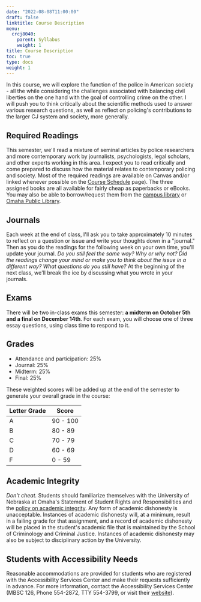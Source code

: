 ```yaml
---
date: "2022-08-08T11:00:00"
draft: false
linktitle: Course Description
menu:
  crcj8040:
    parent: Syllabus
    weight: 1
title: Course Description
toc: true
type: docs
weight: 1
---
```


In this course, we will explore the function of the police in American society - all the while considering the challenges associated with balancing civil liberties on the one hand with the goal of controlling crime on the other. I will push you to think critically about the scientific methods used to answer various research questions, as well as reflect on policing's contributions to the larger CJ system and society, more generally.

## Required Readings

This semester, we'll read a mixture of seminal articles by police researchers and more contemporary work by journalists, psychologists, legal scholars, and other experts working in this area. I expect you to read critically and come prepared to discuss how the material relates to contemporary policing and society. Most of the required readings are available on Canvas and/or linked whenever possible on the [Course Schedule](https://jnix.netlify.app/courses/crcj8040/course_schedule/) page). The three assigned books are all available for fairly cheap as paperbacks or eBooks. You may also be able to borrow/request them from the [campus library](https://www.unomaha.edu/criss-library/index.php) or [Omaha Public Library](https://omahalibrary.org/). 

## Journals

Each week at the end of class, I'll ask you to take approximately 10 minutes to reflect on a question or issue and write your thoughts down in a "journal." Then as you do the readings for the following week on your own time, you'll update your journal. *Do you still feel the same way? Why or why not? Did the readings change your mind or make you to think about the issue in a different way? What questions do you still have?* At the beginning of the next class, we'll break the ice by discussing what you wrote in your journals. 

## Exams

There will be two in-class exams this semester: **a midterm on October 5th and a final on December 14th**. For each exam, you will choose one of three essay questions, using class time to respond to it.

## Grades 

* Attendance and participation: 25%
* Journal: 25%
* Midterm: 25%
* Final: 25%

These weighted scores will be added up at the end of the semester to generate your overall grade in the course:

Letter Grade  |  Score
------------- | -------
A             | 90 - 100
B             | 80 - 89
C             | 70 - 79
D             | 60 - 69
F             | 0 - 59

## Academic Integrity

*Don't cheat.* Students should familiarize themselves with the University of Nebraska at Omaha's Statement of Student Rights and Responsibilities and the [policy on academic integrity](https://www.unomaha.edu/student-life/student-conduct-and-community-standards/policies/academic-integrity.php). Any form of academic dishonesty is unacceptable. Instances of academic dishonesty will, at a minimum, result in a failing grade for that assignment, and a record of academic dishonesty will be placed in the student's academic file that is maintained by the School of Criminology and Criminal Justice. Instances of academic dishonesty may also be subject to disciplinary action by the University.

## Students with Accessibility Needs

Reasonable accommodations are provided for students who are registered with the Accessibility Services Center and make their requests sufficiently in advance. For more information, contact the Accessibility Services Center (MBSC 126, Phone 554-2872, TTY 554-3799, or visit their [website](https://www.unomaha.edu/student-life/inclusion/disability-services/index.php)).